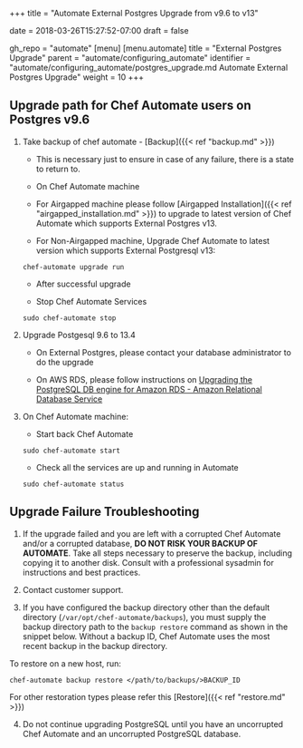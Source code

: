 +++
title = "Automate External Postgres Upgrade from v9.6 to v13"

date = 2018-03-26T15:27:52-07:00
draft = false

gh_repo = "automate"
[menu]
  [menu.automate]
    title = "External Postgres Upgrade"
    parent = "automate/configuring_automate"
    identifier = "automate/configuring_automate/postgres_upgrade.md Automate External Postgres Upgrade"
    weight = 10
+++

## Upgrade path for Chef Automate users on Postgres v9.6
1. Take backup of chef automate - [Backup]({{< ref "backup.md" >}})

   * This is necessary just to ensure in case of any failure, there is a state to return to.

   * On Chef Automate machine

   * For Airgapped machine please follow [Airgapped Installation]({{< ref "airgapped_installation.md" >}})  to upgrade to latest version of Chef Automate which supports External Postgres v13.

   * For Non-Airgapped machine, Upgrade Chef Automate to latest version which supports External Postgresql v13:

    ```shell
    chef-automate upgrade run
    ```

   * After successful upgrade

   * Stop Chef Automate Services

    ```shell
    sudo chef-automate stop
    ```

3. Upgrade Postgesql 9.6 to 13.4

   * On External Postgres, please contact your database administrator to do the upgrade

   * On AWS RDS, please follow instructions on [Upgrading the PostgreSQL DB engine for Amazon RDS - Amazon Relational Database Service](https://docs.aws.amazon.com/AmazonRDS/latest/UserGuide/USER_UpgradeDBInstance.PostgreSQL.html)

1. On Chef Automate machine:

   * Start back Chef Automate

    ```shell
    sudo chef-automate start
    ```

   * Check all the services are up and running in Automate

    ```shell
    sudo chef-automate status
    ```


## Upgrade Failure Troubleshooting

1. If the upgrade failed and you are left with a corrupted Chef Automate and/or a corrupted database, **DO NOT RISK YOUR BACKUP OF AUTOMATE**. Take all steps necessary to preserve the backup, including copying it to another disk. Consult with a professional sysadmin for instructions and best practices.

2. Contact customer support.

3. If you have configured the backup directory other than the default directory (`/var/opt/chef-automate/backups`), you must supply the backup directory path to the `backup restore` command as shown in the snippet below. Without a backup ID, Chef Automate uses the most recent backup in the backup directory.

To restore on a new host, run:


  ```shell
  chef-automate backup restore </path/to/backups/>BACKUP_ID
  ```
For other restoration types please refer this [Restore]({{< ref "restore.md" >}})

4. Do not continue upgrading PostgreSQL until you have an uncorrupted Chef Automate and an uncorrupted PostgreSQL database.